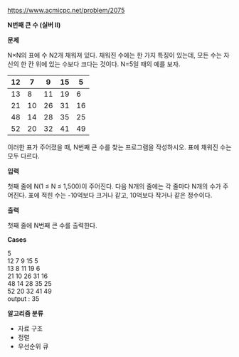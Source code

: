 https://www.acmicpc.net/problem/2075

**N번째 큰 수 (실버 II)**

**문제**

N×N의 표에 수 N2개 채워져 있다. 채워진 수에는 한 가지 특징이 있는데, 모든 수는 자신의 한 칸 위에 있는 수보다 크다는 것이다. N=5일 때의 예를 보자.

| 12  | 	7  | 	9  | 	15 | 	5  |
|-----|-----|-----|-----|-----|
| 13  | 	8  | 	11 | 	19 | 	6  |
| 21  | 	10 | 	26 | 	31 | 	16 |
| 48  | 	14 | 	28 | 	35 | 	25 |
| 52  | 	20 | 	32 | 	41 | 	49 |

이러한 표가 주어졌을 때, N번째 큰 수를 찾는 프로그램을 작성하시오. 표에 채워진 수는 모두 다르다.

**입력**

첫째 줄에 N(1 ≤ N ≤ 1,500)이 주어진다. 다음 N개의 줄에는 각 줄마다 N개의 수가 주어진다. 표에 적힌 수는 -10억보다 크거나 같고, 10억보다 작거나 같은 정수이다.

**출력**

첫째 줄에 N번째 큰 수를 출력한다.

**Cases**

5<br>
12 7 9 15 5<br>
13 8 11 19 6<br>
21 10 26 31 16<br>
48 14 28 35 25<br>
52 20 32 41 49<br>
output : 35

**알고리즘 분류**

- 자료 구조
- 정렬
- 우선순위 큐
